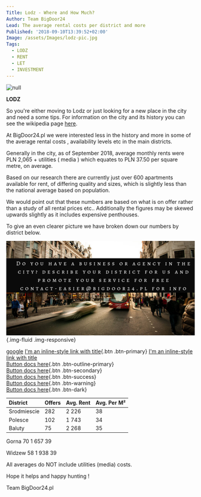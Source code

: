 ```yaml
---
Title: Lodz - Where and How Much?
Author: Team BigDoor24
Lead: The average rental costs per district and more
Published: '2018-09-10T13:39:52+02:00'
Image: /assets/Images/lodz-pic.jpg
Tags:
  - LODZ
  - RENT
  - LET
  - INVESTMENT
---
```

![null]()

**LODZ**

So you're either moving to Lodz or just looking for a new place in the city and need a some tips.  For information on the city and its history you can see the wikipedia page [here](https://en.wikipedia.org/wiki/%C5%81%C3%B3d%C5%BA). 

At BigDoor24.pl we were interested less in the history and more in some of the average rental costs , availability levels etc in the main districts.

Generally in the city, as of September 2018, average monthly rents were PLN 2,065 + utilities ( media ) which equates to PLN 37.50 per square metre, on average.

Based on our research there are currently just over 600 apartments available for rent, of differing quality and sizes, which is slightly less than the national average based on population.

We would point out that these numbers are based on what is on offer rather than a study of all rental prices etc.. Additionally the figures may be skewed upwards slightly as it includes expensive penthouses.

To give an even clearer picture we have broken down our numbers by district below.

![](/assets/Images/district-advert-bd24.png){.img-fluid .img-responsive}

[google](https://www.google.com) 
[I'm an inline-style link with title](https://www.google.com "Google's Homepage"){.btn .btn-primary}
[I'm an inline-style link with title](https://www.google.com "Google's Homepage")  
[Button docs here](https://getbootstrap.com/docs/4.0/components/buttons/ "Bootstrap buttons"){.btn .btn-outline-primary}  
[Button docs here](https://getbootstrap.com/docs/4.0/components/buttons/ "Bootstrap buttons"){.btn .btn-secondary}  
[Button docs here](https://getbootstrap.com/docs/4.0/components/buttons/ "Bootstrap buttons"){.btn .btn-success}  
[Button docs here](https://getbootstrap.com/docs/4.0/components/buttons/ "Bootstrap buttons"){.btn .btn-warning}  
[Button docs here](https://getbootstrap.com/docs/4.0/components/buttons/ "Bootstrap buttons"){.btn .btn-dark}  


| District    | Offers | Avg. Rent | Avg. Per M² |
| :---------- | :----- | :-------- | :---------- |
| Srodmiescie | 282    | 2 226     | 38          |
| Polesce     | 102    | 1 743     | 34          |
| Baluty      | 75     | 2 268     | 35          |

Gorna	        70	              1 657                   39

Widzew	        58	              1 938                   39

All averages do NOT include utilities (media) costs.

Hope it helps and happy hunting !

Team BigDoor24.pl

